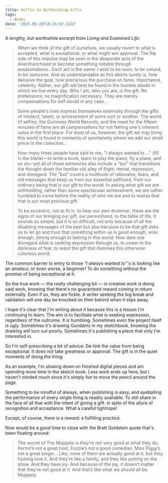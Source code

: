 ```yaml
---
title: Hollis on Withholding Gifts
tags:
  - Books
date: '2025-09-28T10:35:07.322Z'
---
```


A lengthy, but worthwhile excerpt from _Living and Examined Life_:

> When we think of the gift of ourselves, we usually revert to what is accepted, what is exceptional, or what might win approval. The flip side of this impulse may be seen in the desperate acts of the disenfranchised to become something notable through assassinations...Each act is the same: _I wish to be seen, to be valued, to be someone_. And as understandable as this desire surely is, how delusive the goal, how precarious the purchase on fame, importance, celebrity. Rather, our gift will best be found in the humble abode in which we live every day. Who I am, who you are, is the gift. No pretensions, no magnification necessary. They are merely compensations for self-doubt in any case...
>
> Some people's lives express themselves externally through the gifts of intellect, talent, or achievement of some sort or another. The world of selfies, the Guinness World Records, and the need for the fifteen minutes of fame are all compensations for not feeling one's inherent value in the first place. For most of us, however, the gift we may bring this world is found in moments of spontaneity where we add our small piece to the collective...
>
> How many times people have said to me, "I always wanted to ..." (fill in the blank)—to write a book, learn to play the piano, fly a plane, and so on—yet all of those sentences also include a "but" that transitions the thought down the familiar old alley of flight, denial, repression, and disregard. The "but" covers a multitude of rationales, fears, and old messages that keep us from our essential selfhood, from our ordinary being that is our gift to the world. In asking what gift we are withholding, rather than some spectacular achievement, we are rather humbled to come before the reality of who we are and to realize that that is our most precious gift.
>
> To be eccentric, not to fit in, to hear our own drummer, these are the signs of our bringing our gift, our personhood, to the table of life. It sounds so simple, but it is so difficult, not only because of all the disabling messages of the past but also because to be that gift asks us to let go and trust that something within us is good enough, wise enough, strong enough to belong in this world. How dare one disregard what is seeking expression through us, to cower in the darkness of fear, to resist the gift that illumines this otherwise colorless world.

The common barrier to entry to those _"I always wanted to"'s_ is looking like an amateur, or even worse, a beginner! To do something without the promise of being exceptional at it.

So the true work — the really challenging bit — in creative work is doing said work, knowing that there's no guaranteed reward coming in return externally. Even if so, they are fickle. A writer seeking the big break and validation will one day be knocked on their behind when it slips away.

I hope it's clear that I'm writing about it because this is a lesson I'm continuing to learn. The aim is to facilitate what is seeking expression, regardless of the outcome. It _is_ humbling. Sometimes even the project itself _is_ ugly. Sometimes it's drawing Gundams in my sketchbook, knowing the drawing will turn out poorly. Sometimes it's publishing a piece that only I'm interested in.

So I'm self-prescribing a bit of advice: De-link the value from being exceptional. It does not take greatness or approval. The gift is in the quiet moments of doing the thing.

As an example, I'm slowing down on finished digital pieces and am spending more time in the sketch book. Less work ends up here, but I haven't minded much since it's simply fun to move the pencil around the page.

Something to be mindful of always, when publishing is easy, and eyeballing the performance of every single thing is readily available. To still share in the face of all that with the intent of giving a gift. in spite of the allure of recognition and acceptance. What a careful tightrope!

Except, of course, there is a reward: a fulfilling practice.

Now would be a good time to close with the Brett Goldstein quote that's been floating around:

> The secret of The Muppets is they’re not very good at what they do. Kermit’s not a great host, Fozzie’s not a good comedian, Miss Piggy’s not a great singer… Like, none of them are actually good at it, but they fucking love it. And they’re like a family, and they like putting on the show. And they have joy. And because of the joy, it doesn’t matter that they’re not good at it. And that’s like what we should all be. Muppets.
